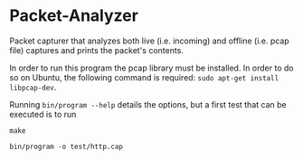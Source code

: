 # Packet-Analyzer
Packet capturer that analyzes both live (i.e. incoming) and offline (i.e. pcap file) captures and prints the packet's contents.

In order to run this program the pcap library must be installed.
In order to do so on Ubuntu, the following command is required: `sudo apt-get install libpcap-dev`.

Running `bin/program --help` details the options, but a first test that can be executed is to run 

`make`

`bin/program -o test/http.cap`
